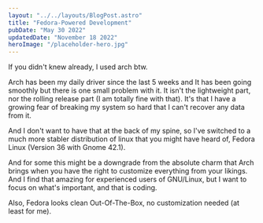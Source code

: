 ```yaml
---
layout: "../../layouts/BlogPost.astro"
title: "Fedora-Powered Development"
pubDate: "May 30 2022"
updatedDate: "November 18 2022"
heroImage: "/placeholder-hero.jpg"
---
```


If you didn't knew already, I used arch btw.

Arch has been my daily driver since the last 5 weeks and It has been going smoothly but there is one small problem with it. It isn't the lightweight part, nor the rolling release part (I am totally fine with that). It's that I have a growing fear of breaking my system so hard that I can't recover any data from it.

And I don't want to have that at the back of my spine, so I've switched to a much more stabler distribution of linux that you might have heard of, Fedora Linux (Version 36 with Gnome 42.1).

And for some this might be a downgrade from the absolute charm that Arch brings when you have the right to customize everything from your likings. And I find that amazing for experienced users of GNU/Linux, but I want to focus on what's important, and that is coding.

Also, Fedora looks clean Out-Of-The-Box, no customization needed (at least for me).
